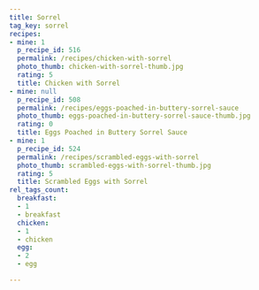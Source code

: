 ```yaml
---
title: Sorrel
tag_key: sorrel
recipes:
- mine: 1
  p_recipe_id: 516
  permalink: /recipes/chicken-with-sorrel
  photo_thumb: chicken-with-sorrel-thumb.jpg
  rating: 5
  title: Chicken with Sorrel
- mine: null
  p_recipe_id: 508
  permalink: /recipes/eggs-poached-in-buttery-sorrel-sauce
  photo_thumb: eggs-poached-in-buttery-sorrel-sauce-thumb.jpg
  rating: 0
  title: Eggs Poached in Buttery Sorrel Sauce
- mine: 1
  p_recipe_id: 524
  permalink: /recipes/scrambled-eggs-with-sorrel
  photo_thumb: scrambled-eggs-with-sorrel-thumb.jpg
  rating: 5
  title: Scrambled Eggs with Sorrel
rel_tags_count:
  breakfast:
  - 1
  - breakfast
  chicken:
  - 1
  - chicken
  egg:
  - 2
  - egg

---
```

